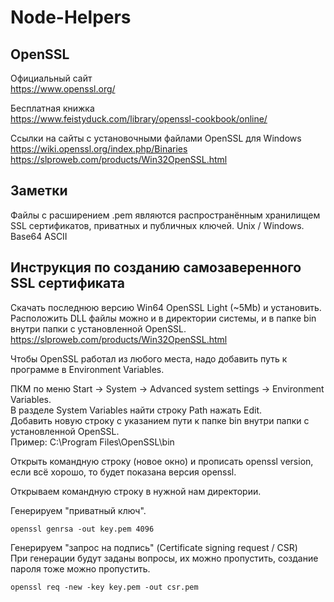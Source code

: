 # Node-Helpers  

## OpenSSL
Официальный сайт  
https://www.openssl.org/  

Бесплатная книжка  
https://www.feistyduck.com/library/openssl-cookbook/online/  

Ссылки на сайты с установочными файлами OpenSSL для Windows  
https://wiki.openssl.org/index.php/Binaries  
https://slproweb.com/products/Win32OpenSSL.html  

## Заметки  
Файлы с расширением .pem являются распространённым хранилищем SSL сертификатов, приватных и публичных ключей. Unix / Windows. Base64 ASCII  

## Инструкция по созданию самозаверенного SSL сертификата  

Скачать последнюю версию Win64 OpenSSL Light (~5Mb) и установить.  
Расположить DLL файлы можно и в директории системы, и в папке bin внутри папки с установленной OpenSSL.  
https://slproweb.com/products/Win32OpenSSL.html  

Чтобы OpenSSL работал из любого места, надо добавить путь к программе в Environment Variables.  

ПКМ по меню Start -> System -> Advanced system settings -> Environment Variables.  
В разделе System Variables найти строку Path нажать Edit.  
Добавить новую строку с указанием пути к папке bin внутри папки с установленной OpenSSL.  
Пример: C:\Program Files\OpenSSL\bin  
  
Открыть командную строку (новое окно) и прописать openssl version, если всё хорошо, то будет показана версия openssl.  

Открываем командную строку в нужной нам директории.  

Генерируем "приватный ключ".  
```
openssl genrsa -out key.pem 4096  
```

Генерируем "запрос на подпись" (Certificate signing request / CSR)  
При генерации будут заданы вопросы, их можно пропустить, создание пароля тоже можно пропустить.  
```
openssl req -new -key key.pem -out csr.pem  
```

